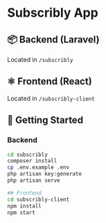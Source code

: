 # Subscribly App

## 📦 Backend (Laravel)
Located in `/subscribly`

## ⚛️ Frontend (React)
Located in `/subscribly-client`

## 🚀 Getting Started

### Backend
```bash
cd subscribly
composer install
cp .env.example .env
php artisan key:generate
php artisan serve

## Frontend
cd subscribly-client
npm install
npm start

